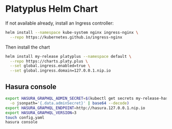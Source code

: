 # Platyplus Helm Chart

If not available already, install an Ingress controller:

```sh
helm install --namespace kube-system nginx ingress-nginx \
  --repo https://kubernetes.github.io/ingress-nginx
```

Then install the chart

```sh
helm install my-release platyplus --namespace default \
  --repo https://charts.platy.plus \
  --set global.ingress.enabled=true \
  --set global.ingress.domain=127.0.0.1.nip.io
```

## Hasura console

```sh
export HASURA_GRAPHQL_ADMIN_SECRET=$(kubectl get secrets my-release-hasura \
  -o jsonpath='{.data.adminSecret}' | base64 --decode)
export HASURA_GRAPHQL_ENDPOINT=http://hasura.127.0.0.1.nip.io
export HASURA_GRAPHQL_VERSION=3
touch config.yaml
hasura console
```
